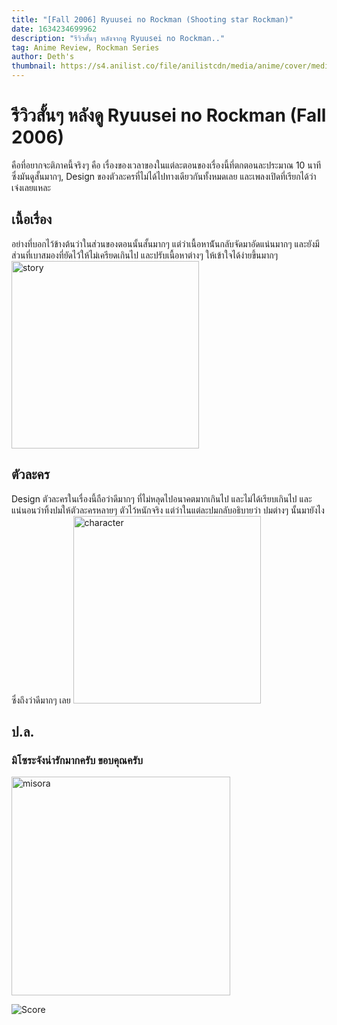 ```yaml
---
title: "[Fall 2006] Ryuusei no Rockman (Shooting star Rockman)"
date: 1634234699962
description: "รีวิวสั้นๆ หลังจากดู Ryuusei no Rockman.."
tag: Anime Review, Rockman Series
author: Deth's
thumbnail: https://s4.anilist.co/file/anilistcdn/media/anime/cover/medium/bx1835-6GfMj4kSZo3b.jpg
---
```

# รีวิวสั้นๆ หลังดู Ryuusei no Rockman (Fall 2006)

คือที่อยากจะติภาคนี้จริงๆ คือ เรื่องของเวลาของในแต่ละตอนของเรื่องนี้ที่ตกตอนละประมาณ 10 นาที ซึ่งมันดูสั้นมากๆ, Design ของตัวละครที่ไม่ได้ไปทางเดียวกันทั้งหมดเลย และเพลงเปิดที่เรียกได้ว่าเจ๋งเลยแหละ

## เนื้อเรื่อง
อย่างที่บอกไว้ข้างต้นว่าในส่วนของตอนนั้นสั้นมากๆ แต่ว่าเนื้อหาน้ันกลับจัดมาอัดแน่นมากๆ และยังมีส่วนที่เบาสมองที่ยัดไว้ให้ไม่เครียดเกินไป และปรับเนื้อหาต่างๆ ให้เข้าใจได้ง่ายขึ้นมากๆ
<img src="https://box.lolis.love/0/u0qxi.png" alt="story" width="300px" />


## ตัวละคร
Design ตัวละครในเรื่องนี้ถือว่าดีมากๆ ที่ไม่หลุดไปอนาคตมากเกินไป และไม่ได้เรียบเกินไป และแน่นอนว่าทิ้งปมให้ตัวละครหลายๆ ตัวไว้หนักจริง แต่ว่าในแต่ละปมกลับอธิบายว่า ปมต่างๆ นั้นมายังไงซึ่งถึงว่าดีมากๆ เลย
<img src="https://box.lolis.love/0/18u5p.jpg" alt="character" width="300px" />


## ป.ล.
### มิโซระจังน่ารักมากครับ ขอบคุณครับ
<img src="https://akamai-origin.myanimelist.net/images/characters/15/100423.jpg" alt="misora" width="350px" />

![Score](https://img.shields.io/badge/Score-10%2F10-coral?style=for-the-badge)